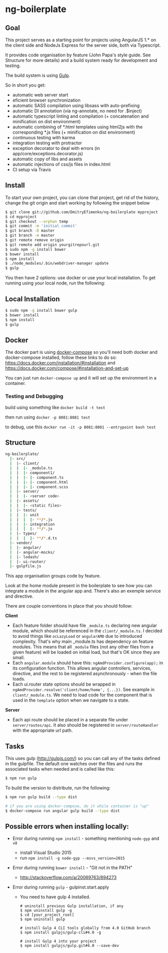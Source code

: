 # ng-boilerplate

## Goal
This project serves as a starting point for projects using AngularJS 1.* on the client side and NodeJs Express for the server side, both via Typescript.

It provides code organisation by feature (John Papa's style guide. See Structure for more details) and a build system ready for development and testing.

The build system is using [Gulp](http://gulpjs.com/).

So in short you get:

- automatic web server start
- eficient browser synchronization 
- automatic SASS compilation using libsass  with auto-prefixing
- automatic DI annotation (via ng-annotate, no need for .$inject)
- automatic typescript linting and compilation (+ concatenation and minification on dist environment)
- automatic combining of *.html templates using html2js with the corresponding *.js files (+ minification on dist environment)
- continuous testing with karma
- integration testing with protractor
- exception decorator to deal with errors (in app/core/exceptions.decorator.js)
- automatic copy of libs and assets
- automatic injections of css/js files in index.html
- CI setup via Travis


## Install
To start your own project, you can clone that project, get rid of the history, change the git origin and start working by following the snippet below
```bash
$ git clone git://github.com/DmitryEfimenko/ng-boilerplate myproject
$ cd myproject
$ git checkout --orphan temp
$ git commit -m 'initial commit'
$ git branch -D master
$ git branch -m master
$ git remote remove origin
$ git remote add origin yourgitrepourl.git
$ sudo npm -g install bower
$ bower install
$ npm install
$ ./node_modules/.bin/webdriver-manager update
$ gulp
```
You then have 2 options: use docker or use your local installation.
To get running using your local node, run the following:

## Local Installation
```bash
$ sudo npm -g install bower gulp
$ bower install
$ npm install
$ gulp
```

## Docker

The docker part is using [docker-compose](https://docs.docker.com/compose/) so you'll need both docker and docker-compose installed, follow these links to do so: https://docs.docker.com/installation/#installation and https://docs.docker.com/compose/#installation-and-set-up

You can just run `docker-compose up` and it will set up the environment in a container.

### Testing and Debugging
 
build using something like `docker build -t test`

then run using `docker -p 8081:8081 test`

to debug, use this `docker run -it -p 8081:8081 --entrypoint bash test`

## Structure

```bash
ng-boilerplate/
  |- src/
  |  |- client/
  |  |  |- _module.ts
  |  |  |- component1/
  |  |  |- |- component.ts
  |  |  |- |- component.html
  |  |  |- |- component.scss
  |  |- server/
  |  |  |- <server code>
  |  |- assets/
  |  |  |- <static files>
  |  |- tests/
  |  |  |- unit
  |  |  |  |- **/*.js
  |  |  |- integration
  |  |  |  |- **/*.js
  |  |- types/
  |  |  |  |- **/*.d.ts
  |- vendor/
  |  |- angular/
  |  |- angular-mocks/
  |  |- lodash/
  |  |- ui-router/
  |- gulpfile.js
```

This app organisation groups code by feature.

Look at the home module present in the boilerplate to see how you can integrate a module in the angular app and.
There's also an exemple service and directive.

There are couple conventions in place that you should follow:

**Client**
* Each feature folder should have file `_module.ts` declaring new angular module, which should be referenced in the `client/_module.ts`.
        I decided to avoid things like `ocLazyLoad` or `angularAMD` due to introduced complexity. That's why main _module.ts has dependency on feature modules. This means that all `_module` files (not any other files from a given feature) will be loaded on initial load, but that's OK since they are small. 
* Each `angular.module` should have this: `ngAmdProvider.configure(app);` in its configuration function.
        This allows angular controllers, services, directive, and the rest to be registered asynchronously - when the file loads.
* Each ui.router state options should be wrapped in `ngAmdProvider.resolve('client/home/home', {...})`. See example in `client/_module.ts`.
        We need to load code for the component that is used in the `template` option when we navigate to a state.

**Server**
* Each api route should be placed in a separate file under `server/routes/api`. It also should be registered in `server/routeHandler` with the appropriate url path. 

## Tasks
This uses gulp (http://gulpjs.com/) so you can call any of the tasks defined in the gulpfile.
The default one watches over the files and runs the associated tasks when needed and is called like this:
```bash
$ npm run gulp
```

To build the version to distribute, run the following:
```bash
$ npm run gulp build --type dist

# if you are using docker-compose, do it while container is "up"
$ docker-compose run angular gulp build --type dist
```

## Possible errors when installing locally:

* Error during running `npm install` - something mentioning `node-gyp` and `v8`
  * install Visual Studio 2015
  * run `npm install -g node-gyp --msvs_version=2015`

* Error during running `bower install` - "Git not in the PATH"
  * http://stackoverflow.com/a/20069763/894273



* Error during running `gulp` - gulpinst.start.apply
  * You need to have gulp 4 installed.
    ```
    # uninstall previous Gulp installation, if any
    $ npm uninstall gulp -g
    $ cd [your_project_root]
    $ npm uninstall gulp
    
    # install Gulp 4 CLI tools globally from 4.0 GitHub branch
    $ npm install gulpjs/gulp-cli#4.0 -g
    
    # install Gulp 4 into your project
    $ npm install gulpjs/gulp.git#4.0 --save-dev
    ```
